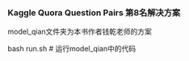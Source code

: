 

###  Kaggle Quora Question Pairs 第8名解决方案

model_qian文件夹为本书作者钱乾老师的方案

bash run.sh # 运行model_qian中的代码


